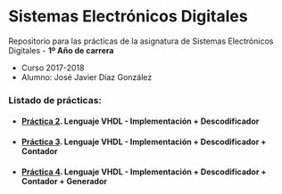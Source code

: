 # Sistemas Electrónicos Digitales

Repositorio para las prácticas de la asignatura de Sistemas Electrónicos Digitales - **1º Año de carrera**
- Curso 2017-2018
- Alumno: José Javier Díaz González

### Listado de prácticas:
- #### [Práctica 2](https://github.com/alu0101128894/SED/tree/main/p2). Lenguaje  VHDL - Implementación + Descodificador

- #### [Práctica 3](https://github.com/alu0101128894/SED/tree/main/p3). Lenguaje  VHDL - Implementación + Descodificador + Contador

- #### [Práctica 4](https://github.com/alu0101128894/SED/tree/main/p4). Lenguaje  VHDL - Implementación + Descodificador + Contador + Generador